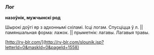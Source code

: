 ### Лог
**назоўнік, мужчынскі род**

Шырокі доўгі яр з адхоннымі схіламі. Ісці логам. Спусціцца ў л. || памяншальная форма: лажок. || прыметнік: лагавы. Лагавыя травы.

<a rel="author">[http://rv-blr.com/](http://rv-blr.com/slounik.jsp?letterId=0&maskId=0&pageId=1558)</a>
